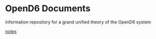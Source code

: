 OpenD6 Documents
================

information repository for a grand unified theory of the OpenD6 system

[notes](notes)

